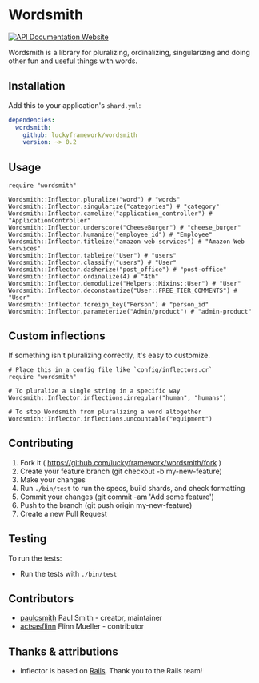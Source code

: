 # Wordsmith

[![API Documentation Website](https://img.shields.io/website?down_color=red&down_message=Offline&label=API%20Documentation&up_message=Online&url=https%3A%2F%2Fluckyframework.github.io%2Fwordsmith%2F)](https://luckyframework.github.io/wordsmith)

Wordsmith is a library for pluralizing, ordinalizing, singularizing and doing
other fun and useful things with words.

## Installation

Add this to your application's `shard.yml`:

```yaml
dependencies:
  wordsmith:
    github: luckyframework/wordsmith
    version: ~> 0.2
```

## Usage

```crystal
require "wordsmith"

Wordsmith::Inflector.pluralize("word") # "words"
Wordsmith::Inflector.singularize("categories") # "category"
Wordsmith::Inflector.camelize("application_controller") # "ApplicationController"
Wordsmith::Inflector.underscore("CheeseBurger") # "cheese_burger"
Wordsmith::Inflector.humanize("employee_id") # "Employee"
Wordsmith::Inflector.titleize("amazon web services") # "Amazon Web Services"
Wordsmith::Inflector.tableize("User") # "users"
Wordsmith::Inflector.classify("users") # "User"
Wordsmith::Inflector.dasherize("post_office") # "post-office"
Wordsmith::Inflector.ordinalize(4) # "4th"
Wordsmith::Inflector.demodulize("Helpers::Mixins::User") # "User"
Wordsmith::Inflector.deconstantize("User::FREE_TIER_COMMENTS") # "User"
Wordsmith::Inflector.foreign_key("Person") # "person_id"
Wordsmith::Inflector.parameterize("Admin/product") # "admin-product"
```

## Custom inflections

If something isn't pluralizing correctly, it's easy to customize.

```crystal
# Place this in a config file like `config/inflectors.cr`
require "wordsmith"

# To pluralize a single string in a specific way
Wordsmith::Inflector.inflections.irregular("human", "humans")

# To stop Wordsmith from pluralizing a word altogether
Wordsmith::Inflector.inflections.uncountable("equipment")
```

## Contributing

1. Fork it ( https://github.com/luckyframework/wordsmith/fork )
2. Create your feature branch (git checkout -b my-new-feature)
3. Make your changes
4. Run `./bin/test` to run the specs, build shards, and check formatting
5. Commit your changes (git commit -am 'Add some feature')
6. Push to the branch (git push origin my-new-feature)
7. Create a new Pull Request

## Testing

To run the tests:

- Run the tests with `./bin/test`

## Contributors

- [paulcsmith](https://github.com/paulcsmith) Paul Smith - creator, maintainer
- [actsasflinn](https://github.com/actsasflinn) Flinn Mueller - contributor

## Thanks & attributions

- Inflector is based on [Rails](https://github.com/rails/rails). Thank you to the Rails team!
